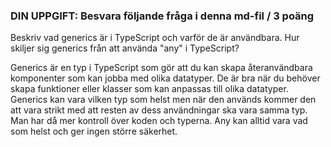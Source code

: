 ### DIN UPPGIFT: Besvara följande fråga i denna md-fil / 3 poäng

Beskriv vad generics är i TypeScript och varför de är användbara.
Hur skiljer sig generics från att använda "any" i TypeScript?

Generics är en typ i TypeScript som gör att du kan skapa återanvändbara komponenter som kan jobba med olika datatyper. De är bra när du behöver skapa funktioner eller klasser som kan anpassas till olika datatyper. Generics kan vara vilken typ som helst men när den används kommer den att vara strikt med att resten av dess användningar ska vara samma typ. Man har då mer kontroll över koden och typerna. Any kan alltid vara vad som helst och ger ingen större säkerhet. 
